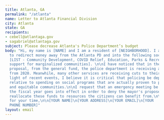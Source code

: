 ```yaml
---
title: Atlanta, GA
permalink: "/atlanta"
name: Letter to Atlanta Financial Division
city: Atlanta
state: GA
recipients:
- cebell@atlantaga.gov
- sagabriel@atlantaga.gov
subject: Please decrease Atlanta's Police Department’s budget
body: "Hi, my name is [NAME] and I am a resident of [NEIGHBORHOOD]. I am asking
  to redirect money away from the Atlanta PD and into the following social services:
  [LIST - Community Development, COVID Relief, Education, Parks & Recreation, targeted
  support for marginalized communities]. \n\nI have noticed that in the 2021 budget
  proposal, from the general fund, the police department is receiving a 5.90% increase
  from 2020. Meanwhile, many other services are receiving cuts to their budgets. In
  light of recent events, I believe it is critical that policing be deprioritized
  relative to spending on social programs that are actually proven to promote safe
  and equitable communities.\n\nI request that an emergency meeting be called before
  the fiscal year goes into effect in order to deny the mayor's proposed budget and
  reallocate these funds to resources the citizens can benefit from.\n\nThank you
  for your time,\n\n[YOUR NAME]\n[YOUR ADDRESS]\n[YOUR EMAIL]\n[YOUR
  PHONE NUMBER]"
layout: email
---
```


